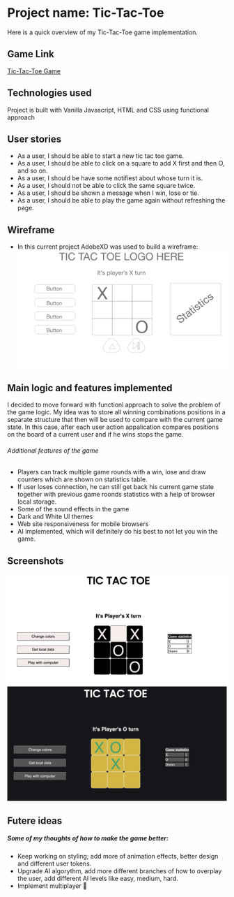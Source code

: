 # Project name: Tic-Tac-Toe
Here is a quick overview of my Tic-Tac-Toe game implementation.
## Game Link
[Tic-Tac-Toe Game](https://viktorolesnevych.github.io/tic-tac-toe/)
## Technologies used
Project is built with Vanilla Javascript, HTML and CSS using functional approach
## User stories
* As a user, I should be able to start a new tic tac toe game.
* As a user, I should be able to click on a square to add X first and then O, and so on.
* As a user, I should be have some notifiest about whose turn it is.
* As a user, I should not be able to click the same square twice.
* As a user, I should be shown a message when I win, lose or tie.
* As a user, I should be able to play the game again without refreshing the page.
## Wireframe
* In this current project AdobeXD was used to build a wireframe:
![Wireframe picture](https://raw.githubusercontent.com/viktorolesnevych/tic-tac-toe/master/TiTacPNGDesign.png)
## Main logic and features implemented
  I decided to move forward with functionl approach to solve the problem of the game logic. My idea was to store all winning combinations positions in a separate 
structure that then will be used to compare with the current game state. In this case, after each user action appalication compares positions on the board of a current
user and if he wins stops the game.
###### Additional features of the game
* Players can track multiple game rounds with a win, lose and draw counters which are shown on statistics table.
* If user loses connection, he can still get back his current game state together with previous game roonds statistics with a help of browser local storage.
* Some of the sound effects in the game
* Dark and White UI themes
* Web site responsiveness for mobile browsers
* AI implemented, which will definitely do his best to not let you win the game.
## Screenshots
![White theme](https://raw.githubusercontent.com/viktorolesnevych/tic-tac-toe/master/assets/whiteTheme.png)
![Dark theme](https://raw.githubusercontent.com/viktorolesnevych/tic-tac-toe/master/assets/blackTheme.png)
## Futere ideas
##### Some of my thoughts of how to make the game better:
* Keep working on styling; add more of animation effects, better design and different user tokens.
* Upgrade AI algorythm, add more different branches of how to overplay the user, add different AI levels like easy, medium, hard.
* Implement multiplayer :thinking:
